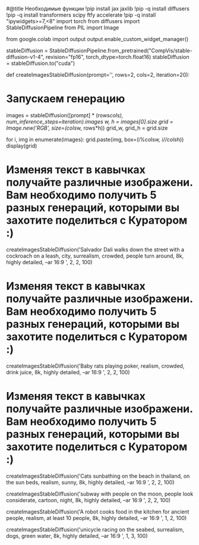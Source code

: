#@title Необходимые функции
!pip install jax jaxlib
!pip -q install diffusers
!pip -q install transformers scipy ftfy accelerate
!pip -q install "ipywidgets>=7,<8"
import torch
from diffusers import StableDiffusionPipeline
from PIL import Image

from google.colab import output
output.enable_custom_widget_manager()

stableDiffusion = StableDiffusionPipeline.from_pretrained("CompVis/stable-diffusion-v1-4", revision="fp16", torch_dtype=torch.float16)
stableDiffusion = stableDiffusion.to("cuda")


def createImagesStableDiffusion(prompt='', rows=2, cols=2, iteration=20):
  # Запускаем генерацию
  images =  stableDiffusion([prompt] * (rows*cols), num_inference_steps=iteration).images
  w, h = images[0].size
  grid = Image.new('RGB', size=(cols*w, rows*h))
  grid_w, grid_h = grid.size

  for i, img in enumerate(images):
      grid.paste(img, box=(i%cols*w, i//cols*h))
  display(grid)

# Изменяя текст в кавычках получайте различные изображени. Вам необходимо получить 5 разных генераций, которыми вы захотите поделиться с Куратором :)
createImagesStableDiffusion('Salvador Dali walks down the street with a cockroach on a leash, city, surrealism, crowded, people turn around, 8k, highly detailed, –ar 16:9 ', 2, 2, 100)

# Изменяя текст в кавычках получайте различные изображени. Вам необходимо получить 5 разных генераций, которыми вы захотите поделиться с Куратором :)
createImagesStableDiffusion('Baby rats playing poker, realism, crowded, drink juice, 8k, highly detailed, –ar 16:9 ', 2, 2, 100)

# Изменяя текст в кавычках получайте различные изображени. Вам необходимо получить 5 разных генераций, которыми вы захотите поделиться с Куратором :)
createImagesStableDiffusion('Cats sunbathing on the beach in thailand, on the sun beds, realism, sunny, 8k, highly detailed, –ar 16:9 ', 2, 2, 100)

createImagesStableDiffusion('subway with people on the moon, people look considerate, cartoon, night, 8k, highly detailed, –ar 16:9 ', 2, 2, 100)

createImagesStableDiffusion('A robot cooks food in the kitchen for ancient people, realism, at least 10 people, 8k, highly detailed, –ar 16:9 ', 1, 2, 100)

createImagesStableDiffusion('unicycle racing on the seabed, surrealism, dogs, green water, 8k, highly detailed, –ar 16:9 ', 1, 3, 100)
